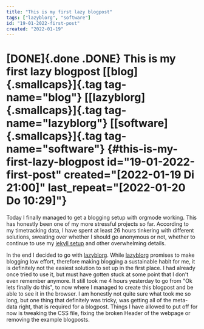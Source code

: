 ```yaml
---
title: "This is my first lazy blogpost"
tags: ["lazyblorg", "software"]
id: "19-01-2022-first-post"
created: "2022-01-19"
---
```


[DONE]{.done .DONE} This is my first lazy blogpost [[blog]{.smallcaps}]{.tag tag-name="blog"} [[lazyblorg]{.smallcaps}]{.tag tag-name="lazyblorg"} [[software]{.smallcaps}]{.tag tag-name="software"} {#this-is-my-first-lazy-blogpost id="19-01-2022-first-post" created="[2022-01-19 Di 21:00]" last_repeat="[2022-01-20 Do 10:29]"}
=====================================================================================================================================================================================================

Today I finally managed to get a blogging setup with orgmode working.
This has honestly been one of my more stressful projects so far.
According to my timetracking data, I have spent at least 26 hours
tinkering with different solutions, sweating over whether I should go
anonymous or not, whether to continue to use my [jekyll
setup](https://github.com/sonofhypnos/blog) and other overwhelming
details.

In the end I decided to go with
[lazyblorg](https://github.com/novoid/lazyblorg). While
[lazyblorg](https://github.com/novoid/lazyblorg) promises to make
blogging low effort, therefore making blogging a sustainable habit for
me, it is definitely not the easiest solution to set up in the first
place. I had already once tried to use it, but must have gotten stuck at
some point that I don\'t even remember anymore. It still took me 4 hours
yesterday to go from \"Ok lets finally do this\", to now where I managed
to create this blogpost and be able to see it in the browser. I am
honestly not quite sure what took me so long, but one thing that
definitely was tricky, was getting all of the meta-data right, that is
required for a blogpost. Things I have allowed to put off for now is
tweaking the CSS file, fixing the broken Header of the webpage or
removing the example blogposts.

